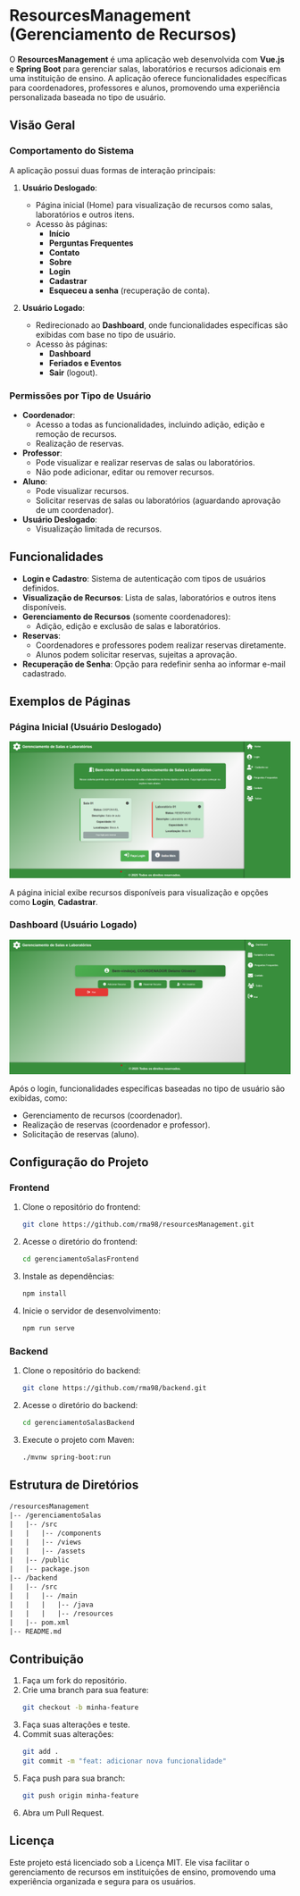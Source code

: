 # ResourcesManagement (Gerenciamento de Recursos)

O **ResourcesManagement** é uma aplicação web desenvolvida com **Vue.js** e **Spring Boot** para gerenciar salas, laboratórios e recursos adicionais em uma instituição de ensino. A aplicação oferece funcionalidades específicas para coordenadores, professores e alunos, promovendo uma experiência personalizada baseada no tipo de usuário.

## Visão Geral

### Comportamento do Sistema

A aplicação possui duas formas de interação principais:

1. **Usuário Deslogado**:
   - Página inicial (Home) para visualização de recursos como salas, laboratórios e outros itens.
   - Acesso às páginas:
     - **Início**
     - **Perguntas Frequentes**
     - **Contato**
     - **Sobre**
     - **Login**
     - **Cadastrar**
     - **Esqueceu a senha** (recuperação de conta).

2. **Usuário Logado**:
   - Redirecionado ao **Dashboard**, onde funcionalidades específicas são exibidas com base no tipo de usuário.
   - Acesso às páginas:
     - **Dashboard**
     - **Feriados e Eventos**
     - **Sair** (logout).

### Permissões por Tipo de Usuário

- **Coordenador**:
  - Acesso a todas as funcionalidades, incluindo adição, edição e remoção de recursos.
  - Realização de reservas.
- **Professor**:
  - Pode visualizar e realizar reservas de salas ou laboratórios.
  - Não pode adicionar, editar ou remover recursos.
- **Aluno**:
  - Pode visualizar recursos.
  - Solicitar reservas de salas ou laboratórios (aguardando aprovação de um coordenador).
- **Usuário Deslogado**:
  - Visualização limitada de recursos.

## Funcionalidades

- **Login e Cadastro**: Sistema de autenticação com tipos de usuários definidos.
- **Visualização de Recursos**: Lista de salas, laboratórios e outros itens disponíveis.
- **Gerenciamento de Recursos** (somente coordenadores):
  - Adição, edição e exclusão de salas e laboratórios.
- **Reservas**:
  - Coordenadores e professores podem realizar reservas diretamente.
  - Alunos podem solicitar reservas, sujeitas a aprovação.
- **Recuperação de Senha**: Opção para redefinir senha ao informar e-mail cadastrado.

## Exemplos de Páginas

### Página Inicial (Usuário Deslogado)

![Página Inicial Deslogado](./docs/deslogado.png)

A página inicial exibe recursos disponíveis para visualização e opções como **Login**, **Cadastrar**.

### Dashboard (Usuário Logado)

![Dashboard Logado](./docs/logado.png)

Após o login, funcionalidades específicas baseadas no tipo de usuário são exibidas, como:
- Gerenciamento de recursos (coordenador).
- Realização de reservas (coordenador e professor).
- Solicitação de reservas (aluno).

## Configuração do Projeto

### Frontend

1. Clone o repositório do frontend:
   ```bash
   git clone https://github.com/rma98/resourcesManagement.git
   ```
2. Acesse o diretório do frontend:
   ```bash
   cd gerenciamentoSalasFrontend
   ```
3. Instale as dependências:
   ```bash
   npm install
   ```
4. Inicie o servidor de desenvolvimento:
   ```bash
   npm run serve
   ```

### Backend

1. Clone o repositório do backend:
   ```bash
   git clone https://github.com/rma98/backend.git
   ```
2. Acesse o diretório do backend:
   ```bash
   cd gerenciamentoSalasBackend
   ```
3. Execute o projeto com Maven:
   ```bash
   ./mvnw spring-boot:run
   ```

## Estrutura de Diretórios

```
/resourcesManagement
|-- /gerenciamentoSalas
|   |-- /src
|   |   |-- /components
|   |   |-- /views
|   |   |-- /assets
|   |-- /public
|   |-- package.json
|-- /backend
|   |-- /src
|   |   |-- /main
|   |   |   |-- /java
|   |   |   |-- /resources
|   |-- pom.xml
|-- README.md
```

## Contribuição

1. Faça um fork do repositório.
2. Crie uma branch para sua feature:
   ```bash
   git checkout -b minha-feature
   ```
3. Faça suas alterações e teste.
4. Commit suas alterações:
   ```bash
   git add .
   git commit -m "feat: adicionar nova funcionalidade"
   ```
5. Faça push para sua branch:
   ```bash
   git push origin minha-feature
   ```
6. Abra um Pull Request.

## Licença

Este projeto está licenciado sob a Licença MIT. Ele visa facilitar o gerenciamento de recursos em instituições de ensino, promovendo uma experiência organizada e segura para os usuários.
